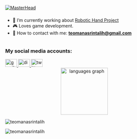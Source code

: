 [![MasterHead](https://share.creavite.co/662eb394e877555b0b3916b8.gif)](https://teomanasrintalih.com)
<h3 align="center"></h3>

- 🧐 I’m currently working about [Robotic Hand Project](https://github.com/teomanasrintalih/Robotichand)
- 🎮 Loves game development.
- 🎈 How to contact with me: **teomanasrintalih@gmail.com**

<h1 align="center"></h1>
<h3 align="left">My social media accounts:</h3>
<p align="left">

<div align="left">
  <a href="teomanasrintalih@gmail.com" target="_blank">
    <img src="https://raw.githubusercontent.com/maurodesouza/profile-readme-generator/master/src/assets/icons/social/gmail/default.svg" width="37" height="25" alt="gmail logo"  />
  </a>
  <a href="goleovl" target="_blank">
    <img src="https://raw.githubusercontent.com/maurodesouza/profile-readme-generator/master/src/assets/icons/social/discord/default.svg" width="37" height="25" alt="discord logo"  />
  </a>
  <a href="https://twitter.com/goleovl" target="_blank">
    <img src="https://raw.githubusercontent.com/maurodesouza/profile-readme-generator/master/src/assets/icons/social/twitter/default.svg" width="37" height="25" alt="twitter logo"  />
  </a>
</div>

<div align="center">
  <img src="https://github-readme-stats.vercel.app/api/top-langs?username=teomanasrintalih&locale=en&hide_title=false&layout=compact&card_width=320&langs_count=5&theme=dark&hide_border=false&order=2" height="150" alt="languages graph"  />
</div>

<p><img align="center" src="https://github-readme-stats.vercel.app/api/top-langs?username=teomanasrintalih&show_icons=true&locale=en&layout=compact" alt="teomanasrintalih" /></p>

<p align="left"> <img src="https://komarev.com/ghpvc/?username=teomanasrintalih&label=Profile%20views&color=0e75b6&style=flat" alt="teomanasrintalih" /> </p>
